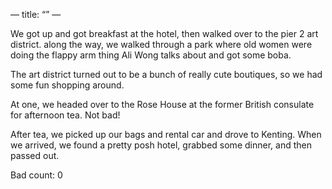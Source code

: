 —
title: “”
—

We got up and got breakfast at the hotel, then walked over to the pier 2 art district. along the way, we walked through a park where old women were doing the flappy arm thing Ali Wong talks about and got some boba.

The art district turned out to be a bunch of really cute boutiques, so we had some fun shopping around.

At one, we headed over to the Rose House at the former British consulate for afternoon tea. Not bad!

After tea, we picked up our bags and rental car and drove to Kenting. When we arrived, we found a pretty posh hotel, grabbed some dinner, and then passed out.

 Bad count: 0